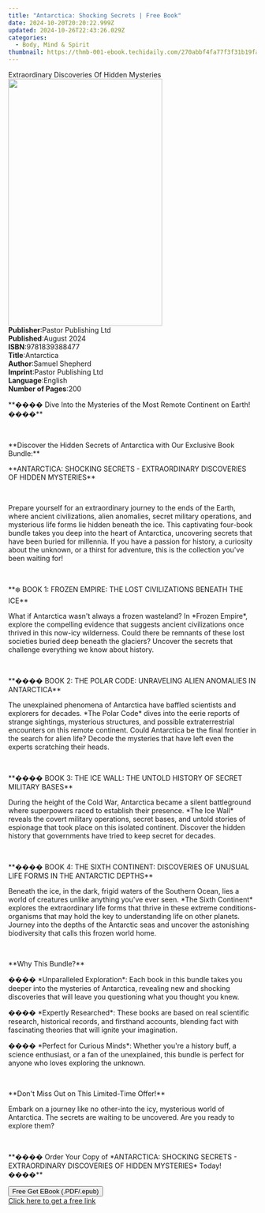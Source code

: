 ```yaml
---
title: "Antarctica: Shocking Secrets | Free Book"
date: 2024-10-20T20:20:22.999Z
updated: 2024-10-26T22:43:26.029Z
categories:
  - Body, Mind & Spirit
thumbnail: https://thmb-001-ebook.techidaily.com/270abbf4fa77f3f31b19fae52d34d8bd12b75779646632d7c58d1dcae9af7389.jpg
---
```

<main id="book-container">
  <div class="flex flex-col">
    <div class="book-brief flex-1 py-6 px-4 sm:p-6 md:py-10 md:px-8">
      <!-- brief-->
      <div class="book-brief-main">
        Extraordinary Discoveries Of Hidden Mysteries
      </div>
    </div>
    <div
      class="book-meta-info flex-1 grid gap-4 col-start-1 col-end-3 row-start-1 sm:mb-6 sm:grid-cols-4 lg:gap-6 lg:col-start-2 lg:row-end-6 lg:row-span-6 lg:mb-0"
    >
      <div
        class="book-meta-info-left place-content-center mt-4 p-4 text-sm leading-6 col-start-2 col-span-2 dark:text-slate-400"
      >
        <img
          class="w-full h-500 object-cover rounded-lg sm:h-255 sm:col-span-2 lg:col-span-full"
          src="https://img-001-ebook.techidaily.com/828256a76b1897410f0407dbe132e7683b2cd801096e5001495cf0de0670a512.jpg"
          alt=""
          width="312"
          height="500"
        />
      </div>
      <div
        class="book-meta-info-right mt-2 col-start-1 row-start-2 col-span-3 self-center"
      >
        <!-- meta data  -->
        <div class="flex flex-col px-4 md:px-8">
          <div class="flex-1">
            <strong>Publisher</strong>:<span class="px-2"
              >Pastor Publishing Ltd</span
            >
          </div>
          <div class="flex-1">
            <strong>Published</strong>:<span class="px-2">August 2024</span>
          </div>
          <div class="flex-1">
            <strong>ISBN</strong>:<span class="px-2">9781839388477</span>
          </div>
          <div class="flex-1">
            <strong>Title</strong>:<span class="px-2">Antarctica</span>
          </div>
          <div class="flex-1">
            <strong>Author</strong>:<span class="px-2">Samuel Shepherd</span>
          </div>
          <div class="flex-1">
            <strong>Imprint</strong>:<span class="px-2"
              >Pastor Publishing Ltd</span
            >
          </div>
          <div class="flex-1">
            <strong>Language</strong>:<span class="px-2">English</span>
          </div>
          <div class="flex-1">
            <strong>Number of Pages</strong>:<span class="px-2">200</span>
          </div>
        </div>
      </div>
    </div>
    <div class="book-description flex-1 py-6 px-4 sm:p-6 md:py-10 md:px-8">
      <div class="book-description-main">
        <div accordion-content="" id="description">
          <p>
            **���� Dive Into the Mysteries of the Most Remote Continent on
            Earth! ����**
          </p>
          <p><br /></p>
          <p>
            **Discover the Hidden Secrets of Antarctica with Our Exclusive Book
            Bundle:**
          </p>
          <p>
            **ANTARCTICA: SHOCKING SECRETS - EXTRAORDINARY DISCOVERIES OF HIDDEN
            MYSTERIES**
          </p>
          <p><br /></p>
          <p>
            Prepare yourself for an extraordinary journey to the ends of the
            Earth, where ancient civilizations, alien anomalies, secret military
            operations, and mysterious life forms lie hidden beneath the ice.
            This captivating four-book bundle takes you deep into the heart of
            Antarctica, uncovering secrets that have been buried for millennia.
            If you have a passion for history, a curiosity about the unknown, or
            a thirst for adventure, this is the collection you've been waiting
            for!
          </p>
          <p><br /></p>
          <p>
            **❄️ BOOK 1: FROZEN EMPIRE: THE LOST CIVILIZATIONS BENEATH THE ICE**
          </p>
          <p>
            What if Antarctica wasn't always a frozen wasteland? In *Frozen
            Empire*, explore the compelling evidence that suggests ancient
            civilizations once thrived in this now-icy wilderness. Could there
            be remnants of these lost societies buried deep beneath the
            glaciers? Uncover the secrets that challenge everything we know
            about history.
          </p>
          <p><br /></p>
          <p>
            **���� BOOK 2: THE POLAR CODE: UNRAVELING ALIEN ANOMALIES IN
            ANTARCTICA**
          </p>
          <p>
            The unexplained phenomena of Antarctica have baffled scientists and
            explorers for decades. *The Polar Code* dives into the eerie reports
            of strange sightings, mysterious structures, and possible
            extraterrestrial encounters on this remote continent. Could
            Antarctica be the final frontier in the search for alien life?
            Decode the mysteries that have left even the experts scratching
            their heads.
          </p>
          <p><br /></p>
          <p>
            **���� BOOK 3: THE ICE WALL: THE UNTOLD HISTORY OF SECRET MILITARY
            BASES**
          </p>
          <p>
            During the height of the Cold War, Antarctica became a silent
            battleground where superpowers raced to establish their presence.
            *The Ice Wall* reveals the covert military operations, secret bases,
            and untold stories of espionage that took place on this isolated
            continent. Discover the hidden history that governments have tried
            to keep secret for decades.
          </p>
          <p><br /></p>
          <p>
            **���� BOOK 4: THE SIXTH CONTINENT: DISCOVERIES OF UNUSUAL LIFE
            FORMS IN THE ANTARCTIC DEPTHS**
          </p>
          <p>
            Beneath the ice, in the dark, frigid waters of the Southern Ocean,
            lies a world of creatures unlike anything you've ever seen. *The
            Sixth Continent* explores the extraordinary life forms that thrive
            in these extreme conditions-organisms that may hold the key to
            understanding life on other planets. Journey into the depths of the
            Antarctic seas and uncover the astonishing biodiversity that calls
            this frozen world home.
          </p>
          <p><br /></p>
          <p>**Why This Bundle?**</p>
          <p>
            ���� *Unparalleled Exploration*: Each book in this bundle takes you
            deeper into the mysteries of Antarctica, revealing new and shocking
            discoveries that will leave you questioning what you thought you
            knew.
          </p>
          <p>
            ���� *Expertly Researched*: These books are based on real scientific
            research, historical records, and firsthand accounts, blending fact
            with fascinating theories that will ignite your imagination.
          </p>
          <p>
            ���� *Perfect for Curious Minds*: Whether you're a history buff, a
            science enthusiast, or a fan of the unexplained, this bundle is
            perfect for anyone who loves exploring the unknown.
          </p>
          <p><br /></p>
          <p>**Don't Miss Out on This Limited-Time Offer!**</p>
          <p>
            Embark on a journey like no other-into the icy, mysterious world of
            Antarctica. The secrets are waiting to be uncovered. Are you ready
            to explore them?
          </p>
          <p><br /></p>
          <p>
            **���� Order Your Copy of *ANTARCTICA: SHOCKING SECRETS -
            EXTRAORDINARY DISCOVERIES OF HIDDEN MYSTERIES* Today! ����**
          </p>
        </div>
        <div class="accordion-fader"></div>
      </div>
    </div>
    <div class="book-excerpts flex-1 py-6 px-4 sm:p-6 md:py-10 md:px-8"></div>
    <div
      class="book-about-author flex-1 py-6 px-4 sm:p-6 md:py-10 md:px-8"
    ></div>
    <div class="book-free-get flex-1 py-6 px-4 sm:p-6 md:py-10 md:px-8">
      <button
        id="btn-free-get"
        class="bg-blue-500 hover:bg-blue-700 text-white font-bold py-2 px-4 rounded"
      >
        Free Get EBook (.PDF/.epub)
      </button>
      <div id="countdown-display" class="px-2 text-lg mt-2"></div>
      <a
        id="free-link"
        class="hidden bg-blue-500 hover:bg-blue-700 text-white font-bold py-2 px-4 rounded"
        href="https://www.ebooks.com/en-us/book/211445689/antarctica-shocking-secrets/samuel-shepherd/"
        target="_blank"
        >Click here to get a free link</a
      >
    </div>
    <script>
      let countdownTime = 0;
      let countdownInterval = null;
      document
        .getElementById('btn-free-get')
        .addEventListener('click', startCountdown);
      function startCountdown() {
        countdownTime = new Date().getTime() + 60000 * 3;
        countdownInterval = setInterval(updateCountdown, 1000);
        document.getElementById('btn-free-get').disabled = true;
        document
          .getElementById('btn-free-get')
          .classList.add('bg-gray-500', 'cursor-not-allowed');
      }
      function updateCountdown() {
        let currentTime = new Date().getTime();
        let timeLeft = countdownTime - currentTime;
        let secondsLeft = Math.floor(timeLeft / 1000);
        document.getElementById('countdown-display').innerHTML =
          `Remaining time: ${secondsLeft} seconds.`;
        if (secondsLeft <= 0) {
          clearInterval(countdownInterval);
          document.getElementById('btn-free-get').classList.add('hidden');
          document.getElementById('free-link').classList.remove('hidden');
          document.getElementById('countdown-display').innerHTML = '';
        }
      }
    </script>
  </div>
</main>

<ins class="adsbygoogle"
      style="display:block"
      data-ad-client="ca-pub-7571918770474297"
      data-ad-slot="8358498916"
      data-ad-format="auto"
      data-full-width-responsive="true"></ins>
    
